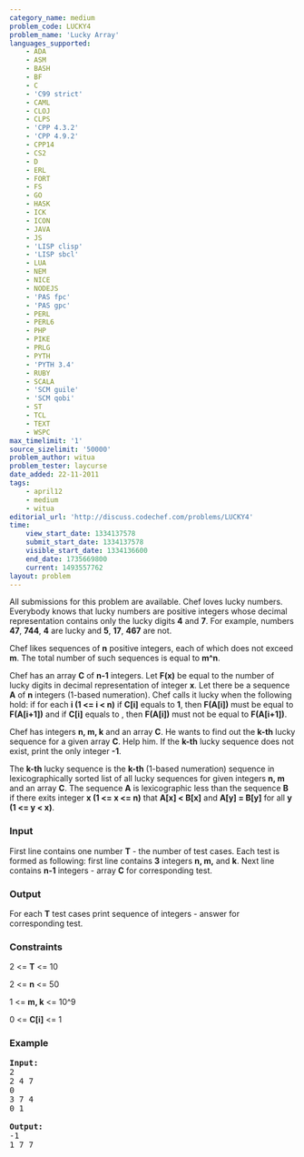 ```yaml
---
category_name: medium
problem_code: LUCKY4
problem_name: 'Lucky Array'
languages_supported:
    - ADA
    - ASM
    - BASH
    - BF
    - C
    - 'C99 strict'
    - CAML
    - CLOJ
    - CLPS
    - 'CPP 4.3.2'
    - 'CPP 4.9.2'
    - CPP14
    - CS2
    - D
    - ERL
    - FORT
    - FS
    - GO
    - HASK
    - ICK
    - ICON
    - JAVA
    - JS
    - 'LISP clisp'
    - 'LISP sbcl'
    - LUA
    - NEM
    - NICE
    - NODEJS
    - 'PAS fpc'
    - 'PAS gpc'
    - PERL
    - PERL6
    - PHP
    - PIKE
    - PRLG
    - PYTH
    - 'PYTH 3.4'
    - RUBY
    - SCALA
    - 'SCM guile'
    - 'SCM qobi'
    - ST
    - TCL
    - TEXT
    - WSPC
max_timelimit: '1'
source_sizelimit: '50000'
problem_author: witua
problem_tester: laycurse
date_added: 22-11-2011
tags:
    - april12
    - medium
    - witua
editorial_url: 'http://discuss.codechef.com/problems/LUCKY4'
time:
    view_start_date: 1334137578
    submit_start_date: 1334137578
    visible_start_date: 1334136600
    end_date: 1735669800
    current: 1493557762
layout: problem
---
```

All submissions for this problem are available. Chef loves lucky numbers. Everybody knows that lucky numbers are positive integers whose decimal representation contains only the lucky digits **4** and **7**. For example, numbers **47**, **744**, **4** are lucky and **5**, **17**, **467** are not.

 Chef likes sequences of **n** positive integers, each of which does not exceed **m**. The total number of such sequences is equal to **m^n**.

 Chef has an array **C** of **n-1** integers. Let **F(x)** be equal to the number of lucky digits in decimal representation of integer **x**. Let there be a sequence **A** of **n** integers (1-based numeration). Chef calls it lucky when the following hold: if for each **i (1 <= i < n)** if **C\[i\]** equals to **1**, then **F(A\[i\])** must be equal to **F(A\[i+1\])** and if **C\[i\]** equals to , then **F(A\[i\])** must not be equal to **F(A\[i+1\])**.

 Chef has integers **n, m, k** and an array **C**. He wants to find out the **k-th** lucky sequence for a given array **C**. Help him. If the **k-th** lucky sequence does not exist, print the only integer **-1**.

 The **k-th** lucky sequence is the **k-th** (1-based numeration) sequence in lexicographically sorted list of all lucky sequences for given integers **n, m** and an array **C**. The sequence **A** is lexicographic less than the sequence **B** if there exits integer **x (1 <= x <= n)** that **A\[x\] < B\[x\]** and **A\[y\] = B\[y\]** for all **y (1 <= y < x)**.

### Input

First line contains one number **T** - the number of test cases. Each test is formed as following: first line contains **3** integers **n, m,** and **k**. Next line contains **n-1** integers - array **C** for corresponding test.

### Output

For each **T** test cases print sequence of integers - answer for corresponding test.

### Constraints

2 <= **T** <= 10

2 <= **n** <= 50

1 <= **m, k** <= 10^9

0 <= **C\[i\]** <= 1

### Example

<pre><b>Input:</b>
2
2 4 7
0
3 7 4
0 1

<b>Output:</b>
-1
1 7 7
</pre>